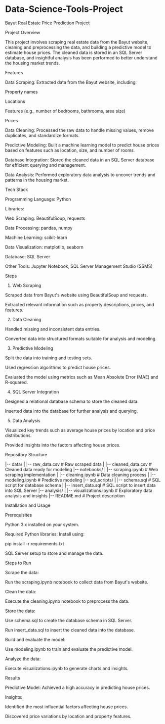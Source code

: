# Data-Science-Tools-Project
Bayut Real Estate Price Prediction Project

Project Overview

This project involves scraping real estate data from the Bayut website, cleaning and preprocessing the data, and building a predictive model to estimate house prices. The cleaned data is stored in an SQL Server database, and insightful analysis has been performed to better understand the housing market trends.

Features

Data Scraping: Extracted data from the Bayut website, including:

Property names

Locations

Features (e.g., number of bedrooms, bathrooms, area size)

Prices

Data Cleaning: Processed the raw data to handle missing values, remove duplicates, and standardize formats.

Predictive Modeling: Built a machine learning model to predict house prices based on features such as location, size, and number of rooms.

Database Integration: Stored the cleaned data in an SQL Server database for efficient querying and management.

Data Analysis: Performed exploratory data analysis to uncover trends and patterns in the housing market.

Tech Stack

Programming Language: Python

Libraries:

Web Scraping: BeautifulSoup, requests

Data Processing: pandas, numpy

Machine Learning: scikit-learn

Data Visualization: matplotlib, seaborn

Database: SQL Server

Other Tools: Jupyter Notebook, SQL Server Management Studio (SSMS)

Steps

1. Web Scraping

Scraped data from Bayut's website using BeautifulSoup and requests.

Extracted relevant information such as property descriptions, prices, and features.

2. Data Cleaning

Handled missing and inconsistent data entries.

Converted data into structured formats suitable for analysis and modeling.

3. Predictive Modeling

Split the data into training and testing sets.

Used regression algorithms to predict house prices.

Evaluated the model using metrics such as Mean Absolute Error (MAE) and R-squared.

4. SQL Server Integration

Designed a relational database schema to store the cleaned data.

Inserted data into the database for further analysis and querying.

5. Data Analysis

Visualized key trends such as average house prices by location and price distributions.

Provided insights into the factors affecting house prices.

Repository Structure

|-- data/
|   |-- raw_data.csv         # Raw scraped data
|   |-- cleaned_data.csv     # Cleaned data ready for modeling
|-- notebooks/
|   |-- scraping.ipynb       # Web scraping implementation
|   |-- cleaning.ipynb       # Data cleaning process
|   |-- modeling.ipynb       # Predictive modeling
|-- sql_scripts/
|   |-- schema.sql           # SQL script for database schema
|   |-- insert_data.sql      # SQL script to insert data into SQL Server
|-- analysis/
|   |-- visualizations.ipynb # Exploratory data analysis and insights
|-- README.md                # Project description

Installation and Usage

Prerequisites

Python 3.x installed on your system.

Required Python libraries: Install using:

pip install -r requirements.txt

SQL Server setup to store and manage the data.

Steps to Run

Scrape the data:

Run the scraping.ipynb notebook to collect data from Bayut's website.

Clean the data:

Execute the cleaning.ipynb notebook to preprocess the data.

Store the data:

Use schema.sql to create the database schema in SQL Server.

Run insert_data.sql to insert the cleaned data into the database.

Build and evaluate the model:

Use modeling.ipynb to train and evaluate the predictive model.

Analyze the data:

Execute visualizations.ipynb to generate charts and insights.

Results

Predictive Model: Achieved a high accuracy in predicting house prices.

Insights:

Identified the most influential factors affecting house prices.

Discovered price variations by location and property features.
